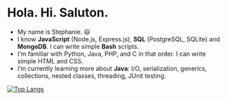 # Hola. Hi. Saluton.

- My name is Stephanie. :smiley:
- I know **JavaScript** (Node.js, Express.js), **SQL** (PostgreSQL, SQLite) and **MongoDB**. I can write simple **Bash** scripts.
- I'm familiar with Python, Java, PHP, and C in that order. I can write simple HTML and CSS.
- I’m currently learning more about **Java**: I/O, serialization, generics, collections, nested classes, threading, JUnit testing.

[![Top Langs](https://github-readme-stats.vercel.app/api/top-langs/?username=spenalozacortes&exclude_repo=add-automated-tests-off-platform-project,try-github-CLI-off-platform-project,practice-rebase-off-platform-project,boilerplate-npm)](https://github.com/anuraghazra/github-readme-stats)
